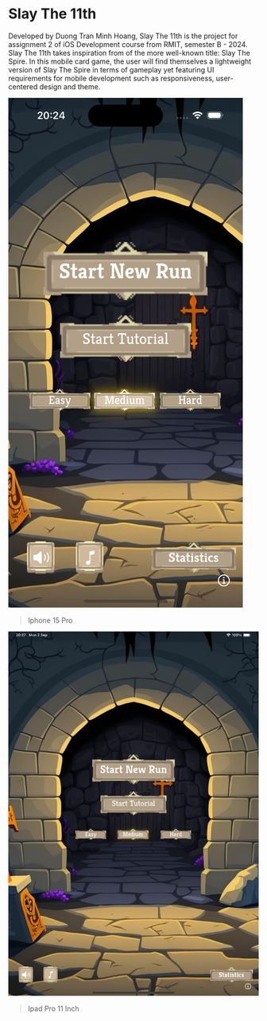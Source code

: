 # Slay The 11th
Developed by Duong Tran Minh Hoang, Slay The 11th is the project for assignment 2 of iOS Development course from RMIT, semester B - 2024. Slay The 11th takes inspiration from of the more well-known title: Slay The Spire. In this mobile card game, the user will find themselves a lightweight version of Slay The Spire in terms of gameplay yet featuring UI requirements for mobile development such as responsiveness, user-centered design and theme.

![](https://github.com/RMIT-Vietnam-Teaching/cosc2659-cosc2813-ios-assignment-2-2024b-Alakinnn/blob/main/images/ip15Pro.png)
> Iphone 15 Pro

![](https://github.com/RMIT-Vietnam-Teaching/cosc2659-cosc2813-ios-assignment-2-2024b-Alakinnn/blob/main/images/ipadPro11.png)
> Ipad Pro 11 Inch
